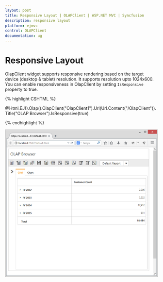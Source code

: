 ```yaml
---
layout: post
title: Responsive Layout | OLAPClient | ASP.NET MVC | Syncfusion
description: responsive layout
platform: ejmvc
control: OLAPClient
documentation: ug
---
```


# Responsive Layout

OlapClient widget supports responsive rendering based on the target device (desktop & tablet) resolution. It supports resolution upto 1024x600. You can enable responsiveness in OlapClient by setting `IsResponsive` property to true.


{% highlight CSHTML %}

@Html.EJ().Olap().OlapClient("OlapClient1").Url(Url.Content("/OlapClient")).Title("OLAP Browser").IsResponsive(true)

{% endhighlight %}

![](Responsive-Layout_images/responsive.png)
